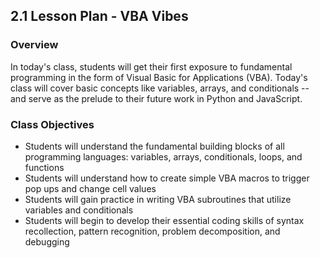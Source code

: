 ## 2.1 Lesson Plan - VBA Vibes

### Overview

In today's class, students will get their first exposure to fundamental programming in the form of Visual Basic for Applications (VBA). Today's class will cover basic concepts like variables, arrays, and conditionals -- and serve as the prelude to their future work in Python and JavaScript.

### Class Objectives

* Students will understand the fundamental building blocks of all programming languages: variables, arrays, conditionals, loops, and functions
* Students will understand how to create simple VBA macros to trigger pop ups and change cell values
* Students will gain practice in writing VBA subroutines that utilize variables and conditionals
* Students will begin to develop their essential coding skills of syntax recollection, pattern recognition, problem decomposition, and debugging
